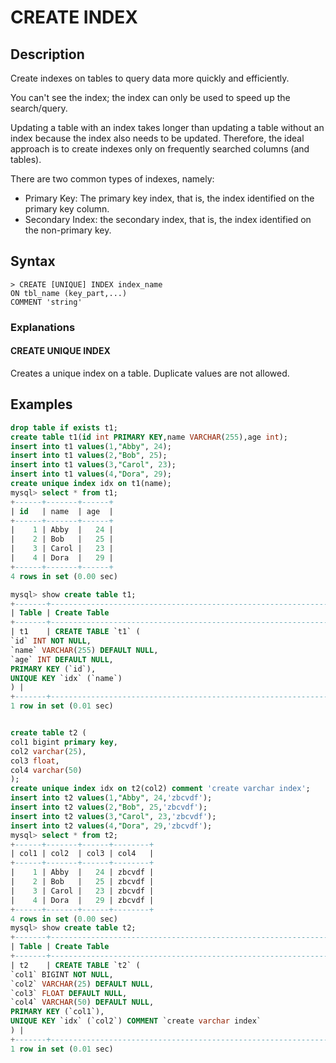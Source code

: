 # **CREATE INDEX**

## **Description**

Create indexes on tables to query data more quickly and efficiently.

You can't see the index; the index can only be used to speed up the search/query.

Updating a table with an index takes longer than updating a table without an index because the index also needs to be updated. Therefore, the ideal approach is to create indexes only on frequently searched columns (and tables).

There are two common types of indexes, namely:

- Primary Key: The primary key index, that is, the index identified on the primary key column.
- Secondary Index: the secondary index, that is, the index identified on the non-primary key.

## **Syntax**

```
> CREATE [UNIQUE] INDEX index_name
ON tbl_name (key_part,...)
COMMENT 'string'
```

### Explanations

#### CREATE UNIQUE INDEX

Creates a unique index on a table. Duplicate values are not allowed.

## **Examples**

```sql
drop table if exists t1;
create table t1(id int PRIMARY KEY,name VARCHAR(255),age int);
insert into t1 values(1,"Abby", 24);
insert into t1 values(2,"Bob", 25);
insert into t1 values(3,"Carol", 23);
insert into t1 values(4,"Dora", 29);
create unique index idx on t1(name);
mysql> select * from t1;
+------+-------+------+
| id   | name  | age  |
+------+-------+------+
|    1 | Abby  |   24 |
|    2 | Bob   |   25 |
|    3 | Carol |   23 |
|    4 | Dora  |   29 |
+------+-------+------+
4 rows in set (0.00 sec)

mysql> show create table t1;
+-------+--------------------------------------------------------------------------------------------------------------------------------------------------+
| Table | Create Table                                                                                                                                     |
+-------+--------------------------------------------------------------------------------------------------------------------------------------------------+
| t1    | CREATE TABLE `t1` (
`id` INT NOT NULL,
`name` VARCHAR(255) DEFAULT NULL,
`age` INT DEFAULT NULL,
PRIMARY KEY (`id`),
UNIQUE KEY `idx` (`name`)
) |
+-------+--------------------------------------------------------------------------------------------------------------------------------------------------+
1 row in set (0.01 sec)


create table t2 (
col1 bigint primary key,
col2 varchar(25),
col3 float,
col4 varchar(50)
);
create unique index idx on t2(col2) comment 'create varchar index';
insert into t2 values(1,"Abby", 24,'zbcvdf');
insert into t2 values(2,"Bob", 25,'zbcvdf');
insert into t2 values(3,"Carol", 23,'zbcvdf');
insert into t2 values(4,"Dora", 29,'zbcvdf');
mysql> select * from t2;
+------+-------+------+--------+
| col1 | col2  | col3 | col4   |
+------+-------+------+--------+
|    1 | Abby  |   24 | zbcvdf |
|    2 | Bob   |   25 | zbcvdf |
|    3 | Carol |   23 | zbcvdf |
|    4 | Dora  |   29 | zbcvdf |
+------+-------+------+--------+
4 rows in set (0.00 sec)
mysql> show create table t2;
+-------+---------------------------------------------------------------------------------------------------------------------------------------------------------------------------------------------------------------------------+
| Table | Create Table                                                                                                                                                                                                              |
+-------+---------------------------------------------------------------------------------------------------------------------------------------------------------------------------------------------------------------------------+
| t2    | CREATE TABLE `t2` (
`col1` BIGINT NOT NULL,
`col2` VARCHAR(25) DEFAULT NULL,
`col3` FLOAT DEFAULT NULL,
`col4` VARCHAR(50) DEFAULT NULL,
PRIMARY KEY (`col1`),
UNIQUE KEY `idx` (`col2`) COMMENT `create varchar index`
) |
+-------+---------------------------------------------------------------------------------------------------------------------------------------------------------------------------------------------------------------------------+
1 row in set (0.01 sec)
```
